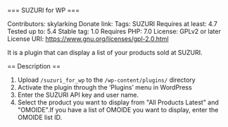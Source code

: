 === SUZURI for WP ===

Contributors: skylarking
Donate link: 
Tags: SUZURI
Requires at least: 4.7
Tested up to: 5.4
Stable tag: 1.0
Requires PHP: 7.0
License: GPLv2 or later
License URI: https://www.gnu.org/licenses/gpl-2.0.html

It is a plugin that can display a list of your products sold at SUZURI.

== Description ==

1. Upload `/suzuri_for_wp` to the `/wp-content/plugins/` directory
2. Activate the plugin through the ‘Plugins’ menu in WordPress
3. Enter the SUZURI API key and user name.
4. Select the product you want to display from "All Products Latest" and "OMOIDE".If you have a list of OMOIDE you want to display, enter the OMOIDE list ID.
 
